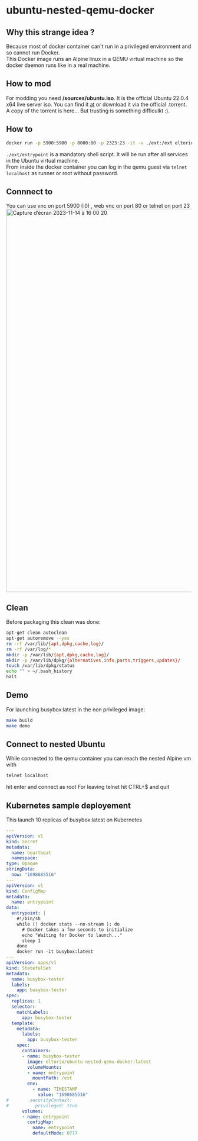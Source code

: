 # ubuntu-nested-qemu-docker

## Why this strange  idea ?

Because most of docker container can't run in a privileged environment and so cannot run Docker.  
This Docker image runs an Alpine linux in a QEMU virtual machine so the docker daemon runs like in a real machine.

## How to mod

For modding you need **/sources/ubuntu.iso**. It is the official Ubuntu 22.0.4 x64 live server iso. You can find it [at](https://ubuntu.com/download/alternative-downloads) or download it via the official .torrent.  
A copy of the torrent is here… But trusting is something difficulkt :).  

## How to

```sh
docker run -p 5900:5900 -p 8080:80 -p 2323:23 -it -v ./ext:/ext eltorio/ubuntu-nested-qemu-docker  
```

`./ext/entrypoint` is a mandatory shell script. It will be run after all services in the Ubuntu virtual machine.  
From inside the docker container you can log in the qemu guest via `telnet localhost` as runner or root without password.

## Connnect to

You can use vnc on port 5900 (:0) , web vnc on port 80 or telnet on port 23
<img width="1036" alt="Capture d’écran 2023-11-14 à 16 00 20" src="https://github.com/eltorio/ubuntu-nested-qemu-docker/assets/6966689/8fd2909a-4bcf-41dd-9045-f120138e39ab">

## Clean

Before packaging this clean was done:

```sh
apt-get clean autoclean
apt-get autoremove --yes
rm -rf /var/lib/{apt,dpkg,cache,log}/
rm -rf /var/log/*
mkdir -p /var/lib/{apt,dpkg,cache,log}/
mkdir -p /var/lib/dpkg/{alternatives,info,parts,triggers,updates}/
touch /var/lib/dpkg/status
echo "" > ~/.bash_history
halt
````

## Demo

For launching busybox:latest in the non privileged image:

```sh
make build
make demo
```

## Connect to nested Ubuntu

While connected to the qemu container you can reach the nested Alpine vm with

```sh
telnet localhost
```

hit enter and connect as root
For leaving telnet hit CTRL+$ and quit

## Kubernetes sample deployement

This launch 10 replicas of busybox:latest on Kubernetes

```yaml
---
apiVersion: v1
kind: Secret
metadata:
  name: heartbeat
  namespace: 
type: Opaque
stringData:
  now: "1698685516"
---
apiVersion: v1
kind: ConfigMap
metadata:
  name: entrypoint
data:
  entrypoint: |
    #!/bin/sh
    while (! docker stats --no-stream ); do
      # Docker takes a few seconds to initialize
      echo "Waiting for Docker to launch..."
      sleep 1
    done
    docker run -it busybox:latest
---
apiVersion: apps/v1
kind: StatefulSet
metadata:
  name: busybox-tester
  labels:
    app: busybox-tester
spec:
  replicas: 1
  selector:
    matchLabels:
      app: busybox-tester
  template:
    metadata:
      labels:
        app: busybox-tester
    spec:
      containers:
      - name: busybox-tester
        image: eltorio/ubuntu-nested-qemu-docker:latest
        volumeMounts:
        - name: entrypoint
          mountPath: /ext
        env:
          - name: TIMESTAMP
            value: "1698685516"
#        securityContext:
#          privileged: true
      volumes:
      - name: entrypoint
        configMap: 
          name: entrypoint
          defaultMode: 0777
```
